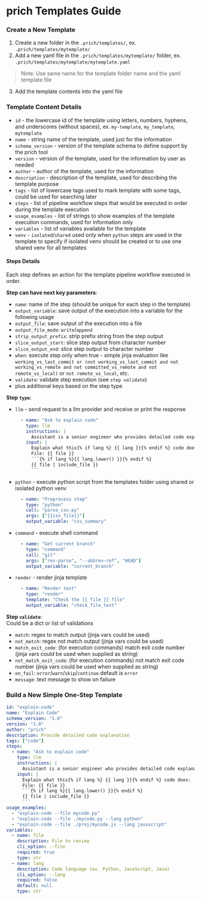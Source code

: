 # prich Templates Guide

### Create a New Template

1. Create a new folder in the `.prich/templates/`, ex. `.prich/templates/mytemplate/`
2. Add a new yaml file in the `.prich/templates/mytemplate/` folder, ex. `.prich/templates/mytemplate/mytemplate.yaml`
> Note: Use same name for the template folder name and the yaml template file
3. Add the template contents into the yaml file

### Template Content Details

* `id` - the lowercase id of the template using letters, numbers, hyphens, and underscores (without spaces), ex. `my-template`, `my_template`, `mytemplate` 
* `name` - string name of the template, used just for the information
* `schema_version` - version of the template schema to define support by the prich tool
* `version` - version of the template, used for the information by user as needed
* `author` - author of the template, used for the information
* `description` - description of the template, used for describing the template purpose
* `tags` - list of lowercase tags used to mark template with some tags, could be used for searching later
* `steps` - list of pipeline workflow steps that would be executed in order during the template execution
* `usage_examples` - list of strings to show examples of the template execution commands, used for information only
* `variables` - list of variables available for the template
* `venv` - `isolated`/`shared` used only when `python` steps are used in the template to specify if isolated venv should be created or to use one shared venv for all templates

#### Steps Details  
Each step defines an action for the template pipeline workflow executed in order.

**Step can have next key parameters**:
* `name`: name of the step (should be unique for each step in the template)
* `output_variable`: save output of the execution into a variable for the following usage
* `output_file`: save output of the execution into a file
* `output_file_mode`: `write`/`append`
* `strip_output_prefix`: strip prefix string from the step output
* `slice_output_start`: slice step output from character number
* `slice_output_end`: slice step output to character number
* `when`: execute step only when true - simple jinja evaluation like `working_vs_last_commit or (not working_vs_last_commit and not working_vs_remote and not committed_vs_remote and not remote_vs_local)` or `not remote_vs_local`, etc.
* `validate`: validate step execution (see `step validate`)
* plus additional keys based on the step type

**Step `type`**:
* `llm` - send request to a llm provider and receive or print the response
    ```yaml
      - name: "Ask to explain code"
        type: llm
        instructions: |
          Assistant is a senior engineer who provides detailed code explanation.
        input: |
          Explain what this{% if lang %} {{ lang }}{% endif %} code does:
          File: {{ file }}
          ```{% if lang %}{{ lang.lower() }}{% endif %}
          {{ file | include_file }}
          ```
    ```

* `python` - execute python script from the templates folder using shared or isolated python venv
    ```yaml
      - name: "Preprocess step"
        type: "python"
        call: "parse_csv.py"
        args: ["{{csv_file}}"]
        output_variable: "csv_summary"
    ```

* `command` - execute shell command
    ```yaml
      - name: "Get current branch"
        type: "command"
        call: "git"
        args: ["rev-parse", "--abbrev-ref", "HEAD"]
        output_variable: "current_branch"
    ```

* `render` - render jinja template
    ```yaml
      - name: "Render text"
        type: "render"
        template: "Check the {{ file }} file"
        output_variable: "check_file_text"
    ```

**Step `validate`**:  
Could be a dict or list of validations
* `match`: regex to match output (jinja vars could be used)
* `not_match`: regex not match output (jinja vars could be used)
* `match_exit_code`: (for execution commands) match exit code number (jinja vars could be used when supplied as string)
* `not_match_exit_code`: (for execution commands) not match exit code number (jinja vars could be used when supplied as string)
* `on_fail`: `error`/`warn`/`skip`/`continue` default is `error`
* `message`: text message to show on failure


### Build a New Simple One-Step Template

```yaml
id: "explain-code"
name: "Explain Code"
schema_version: "1.0"
version: "1.0"
author: "prich"
description: Provide detailed code explanation
tags: ["code"]
steps:
  - name: "Ask to explain code"
    type: llm
    instructions: |
      Assistant is a senior engineer who provides detailed code explanation.
    input: |
      Explain what this{% if lang %} {{ lang }}{% endif %} code does:
      File: {{ file }}
      ```{% if lang %}{{ lang.lower() }}{% endif %}
      {{ file | include_file }}
      ```
usage_examples:
  - "explain-code --file mycode.py"
  - "explain-code --file ./mycode.py --lang python"
  - "explain-code --file ./proj/mycode.js --lang javascript"
variables:
  - name: file
    description: File to review
    cli_option: --file
    required: true
    type: str
  - name: lang
    description: Code language (ex. Python, JavaScript, Java)
    cli_option: --lang
    required: false
    default: null
    type: str
```